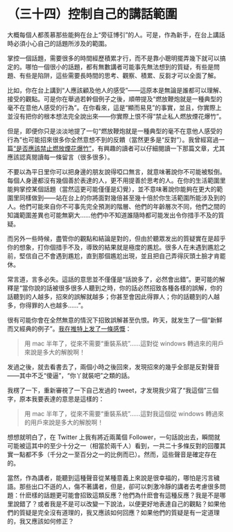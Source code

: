 # （三十四）控制自己的講話範圍

大概每個人都羨慕那些能夠在台上“旁征博引”的人。可是，作為新手，在台上講話時必須小心自己的話題所涉及的範圍。

掌控一個話題，需要很多的時間經歷積累才行，而不是靠小聰明擺弄幾下就可以搞定的。哪怕一個很小的話題，都有無數講者可能事先無法想到的質疑，有些是問題、有些是陷阱，這些需要長時間的思考、觀察、積累、反芻才可以全面了解。

比如，你在台上講到“人應該顧及他人的感受”——這原本是無論是誰都可以理解、接受的觀點。可是你在舉過若幹個例子之後，順帶提及“燃放鞭炮就是一種典型的毫不在意他人感受的行為”。在你看來，這是“顯而易見”的事實，並且，你實際上並沒有把你的根本想法完全說出來——你實際上恨不得“禁止私人燃放煙花爆竹”。

但是，即便你只是淡淡地提了一句“燃放鞭炮就是一種典型的毫不在意他人感受的行為”也可能招來很多你全然意想不到的反饋（當然更多是“反對”）。我曾經寫過一篇[“是否應該禁止燃放煙花爆竹”](http://web.archive.org/web/20111112135543/http://www.lixiaolai.com/archives/5542.html)，有興趣的讀者可以仔細閱讀一下那篇文章，尤其應該認真閱讀每一條留言（很多很多）。

不要以為平日里你可以把身邊的朋友說得啞口無言，就意味著說你不可能被駁倒。每個人身邊都沒有幾個善於表達的人，更不用提善於思考的人。在你的生活範圍里能夠掌控某個話題（當然這更可能僅僅是幻覺），並不意味著說你能夠在更大的範圍里同樣做到——站在台上的你將面對幾倍甚至幾十倍於你生活範圍所能涉及到的人。他們可能來自你不可事先完全預測的階層、他們的年齡層次不同，他們之間的知識範圍差異也可能無窮大……他們中不知道誰隨時都可能发出令你措手不及的質疑。

而另外一些時候，盡管你的觀點和結論是對的，但由於聽眾发出的質疑實在是超乎你的想象，打你個措手不及，導致的結果就是極度的尷尬。很多人在未遇到尷尬之前，堅信自己不會遇到尷尬，直到那個尷尬出現，並且把自己弄得灰頭土臉才肯罷休。

常言道，言多必失。這話的意思並不僅僅是“話說多了，必然會出錯”。更可能的解釋是“當你說的話被很多很多人聽到之時，你的話必然招致各種各樣的誤解，你的話聽到的人越多，招來的誤解就越多；你甚至會因此得罪人；你的話聽到的人越多，你得罪的人也越多……”。

很有可能你會在全然無意的情況下招致誤解甚至仇恨。昨天，就发生了一個“新鮮而又經典的例子”。[我在推特上发了一條感慨](https://twitter.com/xiaolai/status/21153890044)：

> 用 mac 半年了，從來不需要“重裝系統”……這對從 windows 轉過來的用戶來說是多大的解脫啊！

发過之後，就去看書去了，兩個小時之後回來，发現招來的幾乎全部是反對聲音——其中不乏“傻逼”，“你丫就裝吧”之類的話。

我楞了一下，重新審視了一下自己发過的 tweet，才发現我少寫了“我這個”三個字，原本我要表達的意思是這樣的：

> 用 mac 半年了，從來不需要“重裝系統”……這對我這個從 windows 轉過來的用戶來說是多大的解脫啊！

想想就明白了，在 Twitter 上我有將近兩萬個 Follower，一句話說出去，瞬間就可能被這其中的至少十分之一（相當於兩千人）看到，一共二十多條反對的回覆其實一點都不多（千分之一至百分之一的比例而已）。然而，這些聲音是確定存在的。

當然，作為講者，能聽到這種聲音從某種意義上來說是很幸福的，哪怕是污言穢語。那些出口不遜的人，傷不著講者，但是，卻可以刺激冷靜的講者去考慮很多問題：什麽樣的話題更可能會招致這類反應？他們為什麽會有這種反應？我是不是哪里說錯了？或者我是不是可以改變一下說法，以便更好地表達自己的觀點？如果他們的質疑是完全沒有道理的，我又應該如何回應？如果他們的質疑是有一定道理的，我又應該如何修正？
